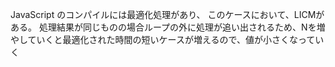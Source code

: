 JavaScript のコンパイルには最適化処理があり、
このケースにおいて、LICMがある。
処理結果が同じものの場合ループの外に処理が追い出されるため、Nを増やしていくと最適化された時間の短いケースが増えるので、値が小さくなっていく
